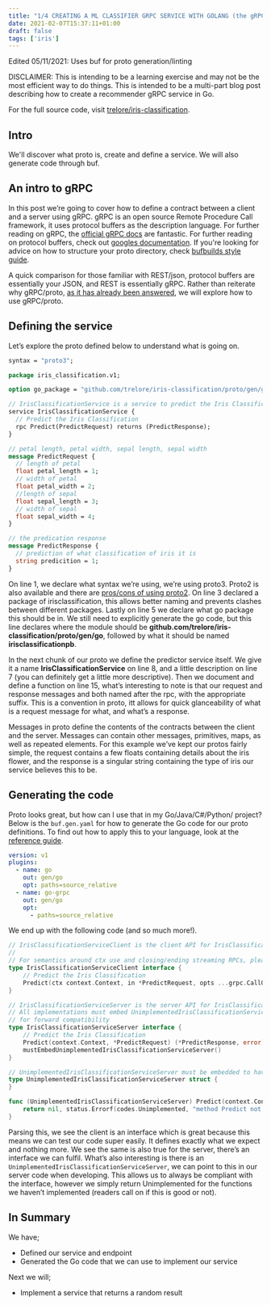 ```yaml
---
title: "1/4 CREATING A ML CLASSIFIER GRPC SERVICE WITH GOLANG (the gRPC bit)"
date: 2021-02-07T15:37:11+01:00
draft: false
tags: ['iris']
---
```


Edited 05/11/2021: Uses buf for proto generation/linting

DISCLAIMER: This is intending to be a learning exercise and may not be the most efficient way to do things. This is intended to be a multi-part blog post describing how to create a recommender gRPC service in Go.

For the full source code, visit [trelore/iris-classification](https://github.com/trelore/iris-classification).

## Intro

We'll discover what proto is, create and define a service.
We will also generate code through buf.

## An intro to gRPC

In this post we’re going to cover how to define a contract between a client and a server using gRPC. gRPC is an open source Remote Procedure Call framework, it uses protocol buffers as the description language. For further reading on gRPC, the [official gRPC docs](https://grpc.io/docs/) are fantastic. For further reading on protocol buffers, check out [googles documentation](https://developers.google.com/protocol-buffers). If you're looking for advice on how to structure your proto directory, check [bufbuilds style guide](https://docs.buf.build/best-practices/style-guide#files-and-packages).

A quick comparison for those familiar with REST/json, protocol buffers are essentially your JSON, and REST is essentially gRPC. Rather than reiterate why gRPC/proto, [as it has already been answered](https://cloud.google.com/blog/products/api-management/understanding-grpc-openapi-and-rest-and-when-to-use-them), we will explore how to use gRPC/proto.

## Defining the service

Let’s explore the proto defined below to understand what is going on.

```proto
syntax = "proto3";

package iris_classification.v1;

option go_package = "github.com/trelore/iris-classification/proto/gen/go;irisclassificationpb";

// IrisClassificationService is a service to predict the Iris Classification given input
service IrisClassificationService {
  // Predict the Iris Classification
  rpc Predict(PredictRequest) returns (PredictResponse);
}

// petal length, petal width, sepal length, sepal width
message PredictRequest {
  // length of petal
  float petal_length = 1;
  // width of petal
  float petal_width = 2;
  //length of sepal
  float sepal_length = 3;
  // width of sepal
  float sepal_width = 4;
}

// the predication response
message PredictResponse {
  // prediction of what classification of iris it is
  string predicition = 1;
}

```

On line 1, we declare what syntax we’re using, we’re using proto3. Proto2 is also available and there are [pros/cons of using proto2](https://www.crankuptheamps.com/blog/posts/2017/10/12/protobuf-battle-of-the-syntaxes/). On line 3 declared a package of irisclassification, this allows better naming and prevents clashes between different packages. Lastly on line 5 we declare what go package this should be in. We still need to explicitly generate the go code, but this line declares where the module should be **github.com/trelore/iris-classification/proto/gen/go**, followed by what it should be named **irisclassificationpb**.

In the next chunk of our proto we define the predictor service itself. We give it a name **IrisClassificationService** on line 8, and a little description on line 7 (you can definitely get a little more descriptive). Then we document and define a function on line 15, what’s interesting to note is that our request and response messages and both named after the rpc, with the appropriate suffix. This is a convention in proto, itt allows for quick glanceability of what is a request message for what, and what’s a response.

Messages in proto define the contents of the contracts between the client and the server. Messages can contain other messages, primitives, maps, as well as repeated elements. For this example we’ve kept our protos fairly simple, the request contains a few floats containing details about the iris flower, and the response is a singular string containing the type of iris our service believes this to be.

## Generating the code
Proto looks great, but how can I use that in my Go/Java/C#/Python/ project? Below is the `buf.gen.yaml` for how to generate the Go code for our proto definitions. To find out how to apply this to your language, look at the [reference guide](https://developers.google.com/protocol-buffers/docs/reference/overview).

```yaml
version: v1
plugins:
  - name: go
    out: gen/go
    opt: paths=source_relative
  - name: go-grpc
    out: gen/go
    opt:
      - paths=source_relative
```

We end up with the following code (and so much more!).

```go
// IrisClassificationServiceClient is the client API for IrisClassificationService service.
//
// For semantics around ctx use and closing/ending streaming RPCs, please refer to https://pkg.go.dev/google.golang.org/grpc/?tab=doc#ClientConn.NewStream.
type IrisClassificationServiceClient interface {
	// Predict the Iris Classification
	Predict(ctx context.Context, in *PredictRequest, opts ...grpc.CallOption) (*PredictResponse, error)
}

// IrisClassificationServiceServer is the server API for IrisClassificationService service.
// All implementations must embed UnimplementedIrisClassificationServiceServer
// for forward compatibility
type IrisClassificationServiceServer interface {
	// Predict the Iris Classification
	Predict(context.Context, *PredictRequest) (*PredictResponse, error)
	mustEmbedUnimplementedIrisClassificationServiceServer()
}

// UnimplementedIrisClassificationServiceServer must be embedded to have forward compatible implementations.
type UnimplementedIrisClassificationServiceServer struct {
}

func (UnimplementedIrisClassificationServiceServer) Predict(context.Context, *PredictRequest) (*PredictResponse, error) {
	return nil, status.Errorf(codes.Unimplemented, "method Predict not implemented")
}
```

Parsing this, we see the client is an interface which is great because this means we can test our code super easily. It defines exactly what we expect and nothing more. We see the same is also true for the server, there’s an interface we can fulfil. What’s also interesting is there is an `UnimplementedIrisClassificationServiceServer`, we can point to this in our server code when developing. This allows us to always be compliant with the interface, however we simply return Unimplemented for the functions we haven’t implemented (readers call on if this is good or not).

## In Summary
We have;

- Defined our service and endpoint
- Generated the Go code that we can use to implement our service

Next we will;

- Implement a service that returns a random result
